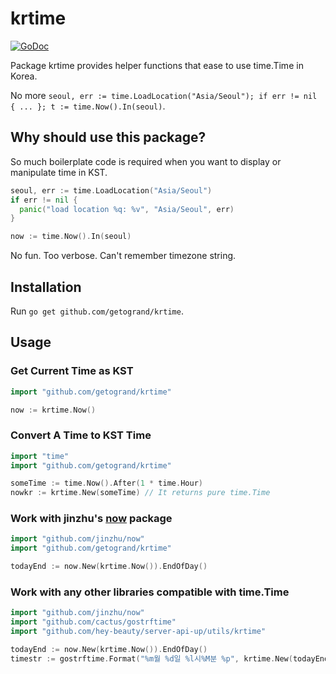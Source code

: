 # krtime 

[![GoDoc](https://godoc.org/github.com/getogrand/krtime?status.svg)](https://godoc.org/github.com/getogrand/krtime)

Package krtime provides helper functions that ease to use time.Time in Korea.

No more `seoul, err := time.LoadLocation("Asia/Seoul"); if err != nil { ... }; t := time.Now().In(seoul)`.

## Why should use this package?

So much boilerplate code is required when you want to display or manipulate time in KST.

```go
seoul, err := time.LoadLocation("Asia/Seoul")
if err != nil {
  panic("load location %q: %v", "Asia/Seoul", err)
}

now := time.Now().In(seoul)
```

No fun. Too verbose. Can't remember timezone string.

## Installation

Run `go get github.com/getogrand/krtime`.

## Usage

### Get Current Time as KST

```go
import "github.com/getogrand/krtime"

now := krtime.Now()
```

### Convert A Time to KST Time

```go
import "time"
import "github.com/getogrand/krtime"

someTime := time.Now().After(1 * time.Hour)
nowkr := krtime.New(someTime) // It returns pure time.Time
```

### Work with jinzhu's [now](https://github.com/jinzhu/now) package

```go
import "github.com/jinzhu/now"
import "github.com/getogrand/krtime"

todayEnd := now.New(krtime.Now()).EndOfDay()
```

### Work with any other libraries compatible with time.Time

```go
import "github.com/jinzhu/now"
import "github.com/cactus/gostrftime"
import "github.com/hey-beauty/server-api-up/utils/krtime"

todayEnd := now.New(krtime.Now()).EndOfDay()
timestr := gostrftime.Format("%m월 %d일 %l시%M분 %p", krtime.New(todayEnd))
```
